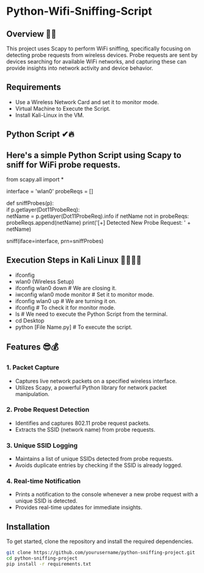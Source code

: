 # Python-Wifi-Sniffing-Script

## Overview 👀🎯
This project uses Scapy to perform WiFi sniffing, specifically focusing on detecting probe requests from wireless devices. Probe requests are sent by devices searching for available WiFi networks, and capturing these can provide insights into network activity and device behavior.

## Requirements
- Use a Wireless Network Card and set it to monitor mode.
- Virtual Machine to Execute the Script.
- Install Kali-Linux in the VM.

## Python Script  ✔🔥
## Here's a simple Python Script using Scapy to sniff for WiFi probe requests.
 
from scapy.all import * 

interface = 'wlan0' 
probeReqs = []   

def sniffProbes(p):  
    if p.getlayer(Dot11ProbeReq):   
        netName = p.getlayer(Dot11ProbeReq).info
        if netName not in probeReqs:
            probeReqs.append(netName)
            print('[+] Detected New Probe Request: ' + netName)

sniff(iface=interface, prn=sniffProbes)

## Execution Steps in Kali Linux 👩‍💻👨‍💻

- ifconfig
- wlan0 (Wireless Setup)
- ifconfig wlan0 down                   # We are closing it.
- iwconfig wlan0 mode monitor           # Set it to monitor mode.
- ifconfig wlan0 up                     # We are turning it on.
- ifconfig                              # To check it for monitor mode.
- ls                                    # We need to execute the Python Script from the terminal.
- cd Desktop
- python [File Name.py]                 # To execute the script.


## Features 😎💰

### 1. **Packet Capture**
- Captures live network packets on a specified wireless interface.
- Utilizes Scapy, a powerful Python library for network packet manipulation.

### 2. **Probe Request Detection**
- Identifies and captures 802.11 probe request packets.
- Extracts the SSID (network name) from probe requests.

### 3. **Unique SSID Logging**
- Maintains a list of unique SSIDs detected from probe requests.
- Avoids duplicate entries by checking if the SSID is already logged.

### 4. **Real-time Notification**
- Prints a notification to the console whenever a new probe request with a unique SSID is detected.
- Provides real-time updates for immediate insights.


## Installation
To get started, clone the repository and install the required dependencies.

```bash
git clone https://github.com/yourusername/python-sniffing-project.git
cd python-sniffing-project
pip install -r requirements.txt
